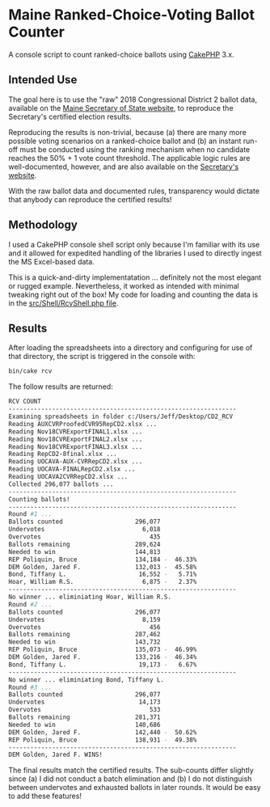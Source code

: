 # Maine Ranked-Choice-Voting Ballot Counter

A console script to count ranked-choice ballots using [CakePHP](https://cakephp.org) 3.x.

## Intended Use

The goal here is to use the "raw" 2018 Congressional District 2 ballot data, available on the [Maine Secretary of State website](https://www.maine.gov/sos/cec/elec/results/results18.html), to reproduce the Secretary's certified election results.

Reproducing the results is non-trivial, because (a) there are many more possible voting scenarios on a ranked-choice ballot and (b) an instant run-off must be conducted using the ranking mechanism when no candidate reaches the 50% + 1 vote count threshold. The applicable logic rules are well-documented, however, and are also available on the [Secretary's website](https://www.maine.gov/sos/cec/rules/29/250/250c535.docx).

With the raw ballot data and documented rules, transparency would dictate that anybody can reproduce the certified results!

## Methodology

I used a CakePHP console shell script only because I'm familiar with its use and it allowed for expedited handling of the libraries I used to directly ingest the MS Excel-based data.

This is a quick-and-dirty implementatation ... definitely not the most elegant or rugged example. Nevertheless, it worked as intended with minimal tweaking right out of the box! My code for loading and counting the data is in the [src/Shell/RcvShell.php file](https://github.com/thumbtech/me_cd2_rcv_counter/blob/master/src/Shell/RcvShell.php).

## Results

After loading the spreadsheets into a directory and configuring for use of that directory, the script is triggered in the console with:

```bash
bin/cake rcv
```

The follow results are returned:

```bash
RCV COUNT
---------------------------------------------------------------
Examining spreadsheets in folder c:/Users/Jeff/Desktop/CD2_RCV
Reading AUXCVRProofedCVR95RepCD2.xlsx ...
Reading Nov18CVRExportFINAL1.xlsx ...
Reading Nov18CVRExportFINAL2.xlsx ...
Reading Nov18CVRExportFINAL3.xlsx ...
Reading RepCD2-8final.xlsx ...
Reading UOCAVA-AUX-CVRRepCD2.xlsx ...
Reading UOCAVA-FINALRepCD2.xlsx ...
Reading UOCAVA2CVRRepCD2.xlsx ...
Collected 296,077 ballots ...
---------------------------------------------------------------
Counting ballots!
---------------------------------------------------------------
Round #1 ...
Ballots counted                    296,077
Undervotes                           6,018
Overvotes                              435
Ballots remaining                  289,624
Needed to win                      144,813
REP Poliquin, Bruce                134,184 -  46.33%
DEM Golden, Jared F.               132,013 -  45.58%
Bond, Tiffany L.                    16,552 -   5.71%
Hoar, William R.S.                   6,875 -   2.37%
---------------------------------------------------------------
No winner ... eliminiating Hoar, William R.S.
Round #2 ...
Ballots counted                    296,077
Undervotes                           8,159
Overvotes                              456
Ballots remaining                  287,462
Needed to win                      143,732
REP Poliquin, Bruce                135,073 -  46.99%
DEM Golden, Jared F.               133,216 -  46.34%
Bond, Tiffany L.                    19,173 -   6.67%
---------------------------------------------------------------
No winner ... eliminiating Bond, Tiffany L.
Round #3 ...
Ballots counted                    296,077
Undervotes                          14,173
Overvotes                              533
Ballots remaining                  281,371
Needed to win                      140,686
DEM Golden, Jared F.               142,440 -  50.62%
REP Poliquin, Bruce                138,931 -  49.38%
---------------------------------------------------------------
DEM Golden, Jared F. WINS!
```

The final results match the certified results. The sub-counts differ slightly since (a) I did not conduct a batch elimination and (b) I do not distinguish between undervotes and exhausted ballots in later rounds. It would be easy to add these features!